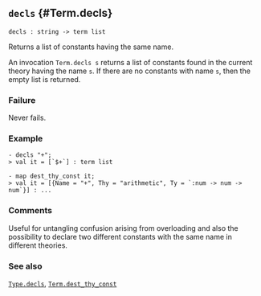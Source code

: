 ## `decls` {#Term.decls}


```
decls : string -> term list
```



Returns a list of constants having the same name.


An invocation `Term.decls s` returns a list of constants found
in the current theory having the name `s`. If there are no constants
with name `s`, then the empty list is returned.

### Failure

Never fails.

### Example

    
    - decls "+";
    > val it = [`$+`] : term list
    
    - map dest_thy_const it;
    > val it = [{Name = "+", Thy = "arithmetic", Ty = `:num -> num -> num`}] : ...
    



### Comments

Useful for untangling confusion arising from overloading and
also the possibility to declare two different constants with the
same name in different theories.

### See also

[`Type.decls`](#Type.decls), [`Term.dest_thy_const`](#Term.dest_thy_const)

